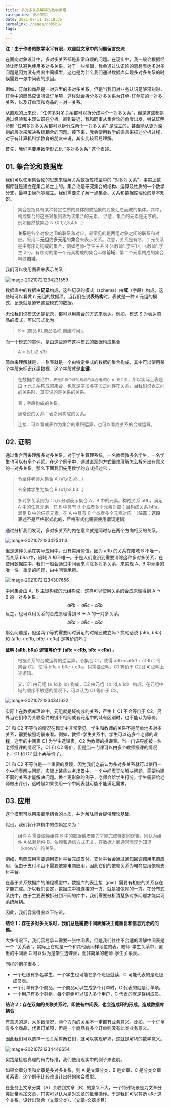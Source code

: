```yaml
---
title: 多对多关系解耦的数学原理
categories: 技术架构
date: 2021-08-11 19:18:35
permalink: /pages/6bb5b8/
tags: 
  - 
---
```




**注：由于作者的数学水平有限，欢迎就文章中的问题留言交流**

在面向对象设计中，多对多关系都是非常麻烦的问题。在现实中，我一般会根据经验让团队避免使用多对多关系。对于一些培训，我会通过认识论的思想表达多对多问题是因为没有找出中间模型，这也是为什么我们通过数据库实现多对多关系的时候需要一张中间表的原因。

例如，订单和商品是一对典型的多对多关系。但是当我们对业务认识足够深刻时，订单中的商品应该叫做订单项，这样就会拆分多对多关系为订单-订单项的一对多关系，以及订单项和商品的一对一关系。

从直观的上来说，“任何多对多关系都可以拆分成两个一对多关系”，但是这些都是通过经验和主观认识在分析。直到最近，我和同事从集合论的角度出发，尝试证明命题 “任何多对多关系都可以拆分成两个一对多关系” 是成立的，甚至能从更为深刻的层次来解决系统耦合的问题。接下来，我会使用数学的语言来描述分析过程，对于有计算机科学教育的朋友来说，其实比较容易理解。

首先，我们需要用数学形式化 “多对多关系” 这个表述。



## 01. 集合论和数据库

 我们可以使用集合论的思想来理解关系数据库模型中的 “对多对关系”，事实上数据库就是建立在集合论之上的。集合论是研究集合的结构、运算及性质的一个数学分支，最早由康托尔建立。我们需要先了解一点集合、关系和数据库理论的基本知识。

> 集合是指具有某种特定性质的具体的或抽象的对象汇总而成的集体。其中，构成集合的这些对象则称为该集合的元素。 注意，集合的元素是无序的。例如自然数集合 N {0,1,2,3,4,5...}
>
> **关系**是各个对象之间的联系和对应，最常见的是两组对象之间的联系和对应。采用**二元组**或**多元组**的**集合**来表示关系。注意，关系是有序，二元关系是由有序对构成的集合，例如老师-学生关系 R {<教师1,学生1>，<教师1,学生 2>}。有序对的第一个元素构成的集合叫做**前域**，第二个元素构成的集合叫做**陪域**。



我们可以使用图表来表示关系：

![image-20210721234231559](many-to-many-relationship-in-math/image-20210721234231559.png)



数据库中的数据由**记录**构成，这些记录的模式（schema）由**域**（字段）构成，这些域可以看做 n 元组的数据项。当我们在说**表结构**时，表就是一种 n 元组的模式，记录就是遵守这些模式的数据。

无论我们说模式还是记录，都可以用集合的方式来表达。例如，模式 S 为表达商品的模式，可以形式化为

> S = {商品 ID,商品名称,创建时间}。

而一个模式的实例，是由这些遵守这种模式的数据构成集合

>  A = {s1,s2,s3}

简单来理解就是，一张表就是一个由特定格式的数据的集合构成，其中可以使用某个字段来标识这组数据，这个字段就是**主键**。

>  在数据库理论中，`表是由每个域的构成的集合组成的 n 元关系`，所以实际上表是由 n 元关系构成的集合，也就是字段与字段之间存在关系。当我们说表之间的关系时，其实说的是关系的关系。
>
>  表：字段构成的关系。
>
>  通常说的关系：表之间构成的关系。
>
>  连接：可以看成表作为集合的乘积运算，也可以看成关系的合成运算。

## 02. 证明

通过集合再来理解多对多关系。对于学生管理系统，一名教师教多名学生，一名学生也可以有多个老师。在这个例子中，通过直观的方式很难理解怎么拆分出有意义的一对多关系。那么下面我们先用数学的方式描述它：

> 令全体老师为集合 A {a1,a2,a3...}
>
> 令全体学生为集合 B {b1,b2,b3...}
>
> 多对多关系则为：a,b 分别表示集合 A，B 中的元素。构成关系 aRb，满足 A 中的任意元素，在 B 中具有 0 个或者多个元素对应；且构成关系 bRa，满足 B 中的任意元素，在 A 中具有 0 个或者多个元素对应。（**注意：这段表述不是严格形式化的，严格形式化需要使用谓词逻辑**）

通过分析我们发现，多对多关系的内在意义就是同时存在两个方向相反的关系。

![image-20210721234254113](many-to-many-relationship-in-math/image-20210721234254113.png)



但是这种关系在实际应用中，没有实用价值。因为 aRb 的关系在陪域 B 不唯一，而关系 bRa 中，陪域 A 却不唯一。于是人们意识到需要消除这种多对多关系，在使用数据库中，我们一般会通过中间表来消除多对多关系，来实现 A、B 中元素的唯一性。重复的问题，由中间表承担。



![image-20210721234307656](many-to-many-relationship-in-math/image-20210721234307656.png)

中间集合由 A、B 主键构成的元组构成，这样可以使用关系的合成原理得到 A -> B 的一对多关系。
$$
aRb = aRc \circ cRb
$$
反之，也可以用关系的合成原理得到 B -> A 的一对多关系。
$$
bRa = bRc \circ cRa
$$

那么问题是，但这两个等式需要同时满足的时候还成立吗？换句话说 {aRb, bRa} 和 {aRc $\circ$​ cRb, bRc $\circ$​​ cRa} 是等价的吗？

**证明  {aRb, bRa}  逻辑等价于  {aRc $\circ$ cRb, bRc $\circ$ cRa} 。**

>  根据关系的合成运算的逆运算，令集合 C1，使得 aRb = aRc1 $\circ$ c1Rb；令集合 C2，使得 bRa = bRc $\circ$ cRa。只需要证明，C1 等价于 C2 即可证明上述逻辑。
>
> 又，C1 由元组 (a_id,b_id) 构成，C2 由元组（b_id,a_id） 构成，在元组中域的顺序不敏感的情况下，可以认为 C1 等价于 C2。

![image-20210721234341622](many-to-many-relationship-in-math/image-20210721234341622.png)

实际上在数据库理论中，元组就是域构成的关系，严格上 C1 不会等价于 C2，另外当它们作为关联条件的键不相同或者元组中的域有区别时，也不能认为等价。

C1 和 C2 不等价的情况在现实中非常常见。学生和教师的关系不是简单地多对多关系，需要按照场景来看。例如，教师-学生关系中，学生可以选多个老师的课程，这里的中间表 C1 为学生选课表，C2 为教师的授课表。当一门课只能被一名老师授课的情况下，C1 和 C2 等价，但是当一门课可以由多个教师授课的情况下，C1 和 C2 就不再等价了。

C1 和 C2 不等价是一个重要的发现，因为我们之前认为多对多关系就可以使用一个中间表解决问题，实际上某些业务场景中，一个中间表无法解决问题，需要构建不同的关系才能解决问题。换个更形象的例子，老师会给学生打分，学生需要给老师做出评价，这时候如果使用一个中间表就可能不能满足需求。

## 03. 应用

这个模型可以用来揭示耦合的本质，并为解除耦合提供理论基础。

假设，我们将计算机中的依赖定义为：

> 组件 A 需要依靠组件 B 中的数据或者能力才能完成特定的逻辑，则认为组件 A 依赖组件 B。依赖和通信方式无关，在数据方面通常表现为知道（known）的关系。

例如，电商应用需要调用支付平台完成支付，支付平台会通过通知回调调用电商应用，但由于支付平台不需要依靠电商应用，因此它们的依赖关系为电商应用依赖支付平台。

在基于关系数据库的编程模型中，数据库的表连接（join）需要有相应的关系存在才能完成。所以我们设定，数据库中被连接的一方，就是被依赖的一方。在分布式系统中，由于主要表被拆分到不同的库中，我们需要分析清楚多对多问题才能实现系统解耦。

因此，我们容易得出以下结论。

**结论 1：存在多对多关系时，我们总是需要中间表解决主键重复和信息冗余的问题。**

大多情况下，我们容易承认需要一张中间表，但是我们往往不合适的理解中间表是一个 “关系表”。实际上它就是一个和其他表同样地位的表。教师-学生关系中，这里的中间表 C 可以认为是学生选课表，而非简单的老师-学生关系表。

同样的例子很多：

- 一个班级有多名学生，一个学生也可能在多个班级就读，C 可能代表的是班级成员表。
- 一个订单有多个商品，一个商品可以生成多个订单时，C 代表的就是订单项。
- 一个用户有多个群组，每个群组可以加入多个用户，C 代表的就是群组成员。

**结论 2：存在双向的关联关系时，即使有中间表，也会造成环的形成，造成数据库耦合**

有意思的是，大多数情况，两个方向的关系不一定都有业务意义。比如，一个订单有多个商品，代表订单项，但是一个商品有多个订单则没有此类业务意义。

因此我们可以选择一段关系剪断它们，就可以实现解耦，这就是解耦的数学意义。

![image-20210721234446654](many-to-many-relationship-in-math/image-20210721234446654.png)

实践是检验真理的有力标准，我们使用现实中的例子来说明。

如果文章分类和文章是多对多关系，则 A 是文章分类，B 是文章，C 是分类文章关系表。这个例子比较难设计出好的聚合模型。

在业务上文章分类（A）关联到文章（B）的意义不大，一个特殊场景是为文章分类批量添加文章，其实可以认为是对文章的批量操作。于是我们可以剪断 aRc 这个关系，设计出聚合（文章分类）、（文章-文章类目）

